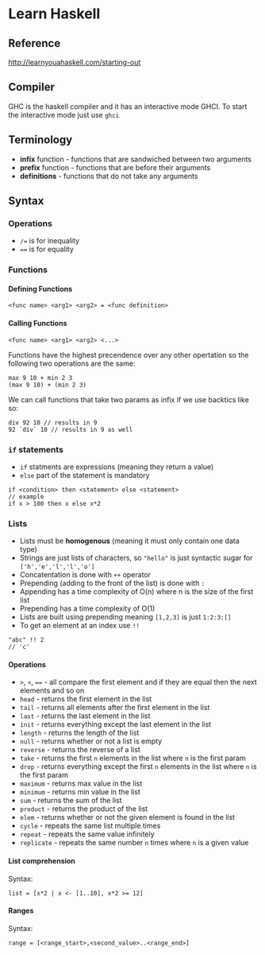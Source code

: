 # Learn Haskell
## Reference
http://learnyouahaskell.com/starting-out
## Compiler
GHC is the haskell compiler and it has an interactive mode GHCI. To start the interactive mode just use `ghci`
## Terminology
- **infix** function - functions that are sandwiched between two arguments
- **prefix** function - functions that are before their arguments
- **definitions** - functions that do not take any arguments
## Syntax
### Operations
- `/=` is for inequality
- `==` is for equality
### Functions
#### Defining Functions
```
<func name> <arg1> <arg2> = <func definition>
```
#### Calling Functions
```
<func name> <arg1> <arg2> <...>
```
Functions have the highest precendence over any other opertation so the following two operations are the same:
```
max 9 10 + min 2 3
(max 9 10) + (min 2 3)
```
We can call functions that take two params as infix if we use backtics like so:
```
div 92 10 // results in 9
92 `div` 10 // results in 9 as well
```
### `if` statements
- `if` statments are expressions (meaning they return a value)
- `else` part of the statement is mandatory
```
if <condition> then <statement> else <statement>
// example
if x > 100 then x else x*2
```
### Lists
- Lists must be **homogenous** (meaning it must only contain one data type)
- Strings are just lists of characters, so `"hello"` is just syntactic sugar for `['h','e','l','l','o']`
- Concatentation is done with `++` operator
- Prepending (adding to the front of the list) is done with `:`
- Appending has a time complexity of O(n) where n is the size of the first list
- Prepending has a time complexity of O(1)
- Lists are built using prepending meaning `[1,2,3]` is just `1:2:3:[]`
- To get an element at an index use `!!`
```
"abc" !! 2
// 'c'
```
#### Operations
- `>`, `<`, `==` - all compare the first element and if they are equal then the next elements and so on
- `head` - returns the first element in the list
- `tail` - returns all elements after the first element in the list
- `last` - returns the last element in the list
- `init` - returns everything except the last element in the list
- `length` - returns the length of the list
- `null` - returns whether or not a list is empty
- `reverse` - returns the reverse of a list
- `take` - returns the first `n` elements in the list where `n` is the first param
- `drop` - returns everything except the first `n` elements in the list where `n` is the first param
- `maximum` - returns max value in the list
- `minimum` - returns min value in the list
- `sum` - returns the sum of the list
- `product` - returns the product of the list
- `elem` - returns whether or not the given element is found in the list
- `cycle` - repeats the same list multiple times
- `repeat` - repeats the same value infinitely
- `replicate` - repeats the same number `n` times where `n` is a given value

#### List comprehension
Syntax:
```
list = [x*2 | x <- [1..10], x*2 >= 12]
```

#### Ranges
Syntax:
```
range = [<range_start>,<second_value>..<range_end>]
```
